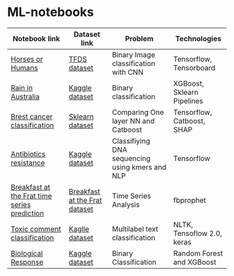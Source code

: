 # ML-notebooks

| Notebook link | Dataset link| Problem | Technologies | 
|-------|---------|----------|--------------|
|[Horses or Humans](https://github.com/tlysenko/ML-notebooks/blob/master/TF_CNN_for_image_classification_horses_or_humans.ipynb) | [TFDS dataset](https://www.tensorflow.org/datasets/catalog/horses_or_humans) | Binary Image classification with CNN | Tensorflow, Tensorboard |
|[Rain in Australia](https://github.com/tlysenko/ML-notebooks/blob/master/Rain_in_Australia_XGboost_with_sklearn_Pipelines.ipynb)| [Kaggle dataset](https://www.kaggle.com/datasets/jsphyg/weather-dataset-rattle-package)|Binary classification |XGBoost, Sklearn Pipelines|
|[Brest cancer classification](https://github.com/tlysenko/ML-notebooks/blob/master/Breast_cancer_classification.ipynb)| [Sklearn dataset](https://scikit-learn.org/stable/modules/generated/sklearn.datasets.load_breast_cancer.html)| Comparing One layer NN and  Catboost  | Tensorflow, Catboost, SHAP | 
|[Antibiotics resistance](https://github.com/tlysenko/ML-notebooks/blob/master/Antibioitic_resistance_kaggle.ipynb)|[Kaggle dataset](https://www.kaggle.com/drscarlat/dzd-data)|Classifiying DNA sequencing using kmers and NLP|Tensorflow|
|[Breakfast at the Frat time series prediction](https://github.com/tlysenko/ML-notebooks/blob/master/Breakfast_at_the_Frat_time_series_prediction.ipynb)| [Breakfast at the Frat dataset](https://www.dunnhumby.com/careers/engineering/sourcefiles) | Time Series Analysis | fbprophet|
|[Toxic comment classification](https://github.com/tlysenko/ML-notebooks/blob/master/Toxic_comment_classification.ipynb)| [Kaglle dataset](https://www.kaggle.com/c/jigsaw-toxic-comment-classification-challenge/data) |  Multilabel text classification | NLTK, Tensoflow 2.0, keras |
|[Biological Response](https://github.com/tlysenko/ML-notebooks/blob/master/BiologicalResponse_withXGBoost_and_RandomForest.ipynb) | [Kaggle dataset](https://www.kaggle.com/c/bioresponse/data)|Binary Classification |Random Forest and XGBoost|

 
